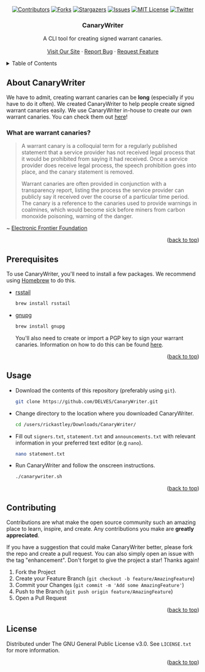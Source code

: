 <div id="top"></div>


<!-- PROJECT SHIELDS -->
<div align="center">
  
[![Contributors][contributors-shield]][contributors-url]
[![Forks][forks-shield]][forks-url]
[![Stargazers][stars-shield]][stars-url]
[![Issues][issues-shield]][issues-url]
[![MIT License][license-shield]][license-url]
[![Twitter][twitter-shield]][twitter-url]

</div>



<!-- PROJECT HEADER -->
  <h3 align="center">CanaryWriter</h3>

  <p align="center">
    A CLI tool for creating signed warrant canaries.
    <br />
    <br />
    <a href="https://delvesmedia.group/">Visit Our Site</a>
    ·
    <a href="https://github.com/DELVES/CanaryWriter/issues">Report Bug</a>
    ·
    <a href="https://github.com/DELVES/CanaryWriter/issues">Request Feature</a>
  </p>
</div>



<!-- TABLE OF CONTENTS -->
<details>
  <summary>Table of Contents</summary>
  <ol>
    <li><a href="#about-canarywriter">About CanaryWriter</a></li>
    <li><a href="#prerequisites">Prerequisites</a></li>
    <li><a href="#usage">Usage</a></li>
    <li><a href="#contributing">Contributing</a></li>
    <li><a href="#license">License</a></li>
  </ol>
</details>



<!-- ABOUT CANARYWRITER -->
## About CanaryWriter

We have to admit, creating warrant canaries can be **long** (especially if you have to do it often). We created CanaryWriter to help people create signed warrant canaries easily. We use CanaryWriter in-house to create our own warrant canaries. You can check them out [here](https://delvesmediagroup.com/canaries)!


### What are warrant canaries?

> A warrant canary is a colloquial term for a regularly published statement that a service provider has not received legal process that it would be prohibited from saying it had received. Once a service provider does receive legal process, the speech prohibition goes into place, and the canary statement is removed.
>
> Warrant canaries are often provided in conjunction with a transparency report, listing the process the service provider can publicly say it received over the course of a particular time period. The canary is a reference to the canaries used to provide warnings in coalmines, which would become sick before miners from carbon monoxide poisoning, warning of the danger.

~ [Electronic Frontier Foundation](https://www.eff.org/deeplinks/2014/04/warrant-canary-faq)

<p align="right">(<a href="#top">back to top</a>)</p>



<!-- PREREQUISITES -->
## Prerequisites

To use CanaryWriter, you'll need to install a few packages. We recommend using [Homebrew] to do this.
* [rsstail]
  ```sh
  brew install rsstail
  ```
  
* [gnupg]
  ```sh
  brew install gnupg
  ```
  You'll also need to create or import a PGP key to sign your warrant canaries. Information on how to do this can be found [here](https://help.ubuntu.com/community/GnuPrivacyGuardHowto#Generating_an_OpenPGP_Key).
  
<p align="right">(<a href="#top">back to top</a>)</p>
  
  
  
<!-- USAGE -->
## Usage

* Download the contents of this repository (preferably using `git`).
  ```sh
  git clone https://github.com/DELVES/CanaryWriter.git
  ```
  
* Change directory to the location where you downloaded CanaryWriter.
  ```sh
  cd /users/rickastley/Downloads/CanaryWriter/
  ```
  
* Fill out `signers.txt`, `statement.txt` and `announcements.txt` with relevant information in your preferred text editor (e.g `nano`).
  ```sh
  nano statement.txt
  ```
  
* Run CanaryWriter and follow the onscreen instructions.
  ```sh
  ./canarywriter.sh
  ```

<p align="right">(<a href="#top">back to top</a>)</p>



<!-- CONTRIBUTING -->
## Contributing

Contributions are what make the open source community such an amazing place to learn, inspire, and create. Any contributions you make are **greatly appreciated**.

If you have a suggestion that could make CanaryWriter better, please fork the repo and create a pull request. You can also simply open an issue with the tag "enhancement".
Don't forget to give the project a star! Thanks again!

1. Fork the Project
2. Create your Feature Branch (`git checkout -b feature/AmazingFeature`)
3. Commit your Changes (`git commit -m 'Add some AmazingFeature'`)
4. Push to the Branch (`git push origin feature/AmazingFeature`)
5. Open a Pull Request

<p align="right">(<a href="#top">back to top</a>)</p>



<!-- LICENSE -->
## License

Distributed under The GNU General Public License v3.0. See `LICENSE.txt` for more information.

<p align="right">(<a href="#top">back to top</a>)</p>



<!-- MARKDOWN LINKS & IMAGES -->
[contributors-shield]: https://img.shields.io/github/contributors/DELVES/CanaryWriter.svg?style=for-the-badge
[contributors-url]: https://github.com/DELVES/CanaryWriter/graphs/contributors
[forks-shield]: https://img.shields.io/github/forks/DELVES/CanaryWriter.svg?style=for-the-badge
[forks-url]: https://github.com/DELVES/CanaryWriter/network/members
[stars-shield]: https://img.shields.io/github/stars/DELVES/CanaryWriter.svg?style=for-the-badge
[stars-url]: https://github.com/DELVES/CanaryWriter/stargazers
[issues-shield]: https://img.shields.io/github/issues/DELVES/CanaryWriter.svg?style=for-the-badge
[issues-url]: https://github.com/DELVES/CanaryWriter/issues
[license-shield]: https://img.shields.io/github/license/DELVES/CanaryWriter.svg?style=for-the-badge
[license-url]: https://github.com/DELVES/CanaryWriter/blob/master/LICENSE.txt
[twitter-shield]: https://img.shields.io/twitter/follow/DELVESmedia?color=CEFF00&style=for-the-badge
[twitter-url]: https://twitter.com/DELVESmedia
[Homebrew]: https://brew.sh/
[rsstail]: https://www.vanheusden.com/rsstail
[gnupg]: https://gnupg.org/
